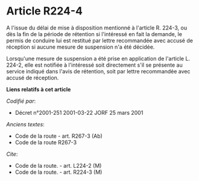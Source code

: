 # Article R224-4

A l'issue du délai de mise à disposition mentionné à l'article R. 224-3, ou dès la fin de la période de rétention si
l'intéressé en fait la demande, le permis de conduire lui est restitué par lettre recommandée avec accusé de réception si
aucune mesure de suspension n'a été décidée.

Lorsqu'une mesure de suspension a été prise en application de l'article L. 224-2, elle est notifiée à l'intéressé soit
directement s'il se présente au service indiqué dans l'avis de rétention, soit par lettre recommandée avec accusé de
réception.

**Liens relatifs à cet article**

_Codifié par_:

  - Décret n°2001-251 2001-03-22 JORF 25 mars 2001

_Anciens textes_:

  - Code de la route - art. R267-3 (Ab)
  - Code de la route R267-3

_Cite_:

  - Code de la route. - art. L224-2 (M)
  - Code de la route. - art. R224-3 (M)
